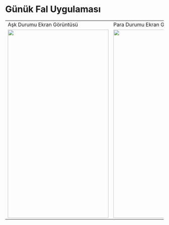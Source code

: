 # Günük Fal Uygulaması

<table>
  <tr>
    <td>Aşk Durumu Ekran Görüntüsü</td>
     <td>Para Durumu Ekran Görüntüsü </td>
     <td>Günlük Tavsiye Ekran Görüntüsü</td>
  </tr>
  <tr>
    <td><img src="https://user-images.githubusercontent.com/50543193/136590557-72075ed8-a7e4-4ee5-8d3a-efaef9d77bbe.png" width=320 height=600></td>
    <td><img src="https://user-images.githubusercontent.com/50543193/136590562-c38f9e7b-46d6-438d-920a-7c88b5b4beeb.png" width=320 height=600></td>
    <td><img src="https://user-images.githubusercontent.com/50543193/136590563-f158bcd1-0347-4313-aa03-a2354fdc1094.png" width=320 height=600></td>
  </tr>
 </table>
